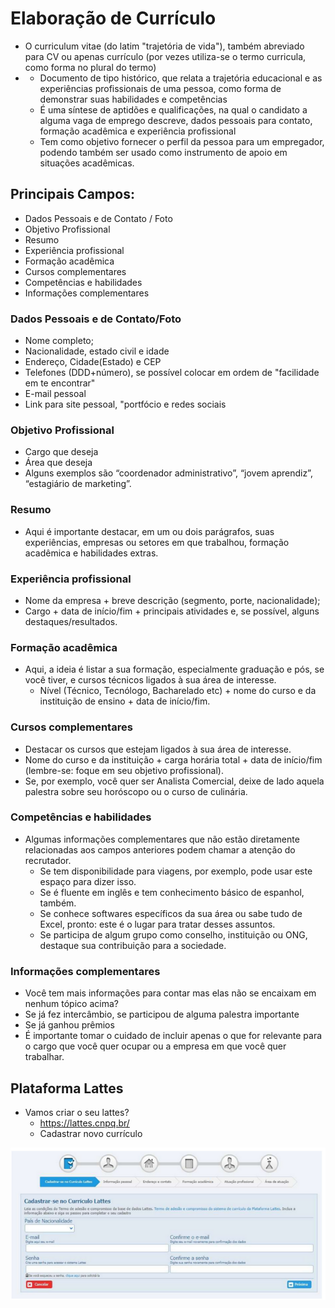 # Elaboração de Currículo

- O curriculum vitae (do latim "trajetória de vida"), também abreviado para CV ou apenas currículo (por vezes utiliza-se o termo curricula, como forma no plural do termo)
- 
  - Documento de tipo histórico, que relata a trajetória educacional e as experiências profissionais de uma pessoa, como forma de demonstrar suas habilidades e competências
  - É uma síntese de aptidões e qualificações, na qual o candidato a alguma vaga de emprego descreve, dados pessoais para contato, formação acadêmica e experiência profissional
  - Tem como objetivo fornecer o perfil da pessoa para um empregador, podendo também ser usado como instrumento de apoio em situações acadêmicas.


## Principais Campos:
  - Dados Pessoais e de Contato / Foto
  - Objetivo Profissional
  - Resumo
  - Experiência profissional
  - Formação acadêmica
  - Cursos complementares
  - Competências e habilidades
  - Informações complementares
 
### Dados Pessoais e de Contato/Foto
  - Nome completo;
  - Nacionalidade, estado civil e idade
  - Endereço, Cidade(Estado) e CEP
  - Telefones (DDD+número), se possível colocar em ordem de "facilidade em te encontrar"
  - E-mail pessoal
  - Link para site pessoal, "portfócio e redes sociais

### Objetivo Profissional 
  - Cargo que deseja
  - Área que deseja
  - Alguns exemplos são “coordenador administrativo”, “jovem aprendiz”, “estagiário de marketing”.

### Resumo
  - Aqui é importante destacar, em um ou dois parágrafos, suas experiências, empresas ou setores em que trabalhou, formação acadêmica e habilidades extras.

### Experiência profissional
  - Nome da empresa + breve descrição (segmento, porte, nacionalidade);
  - Cargo + data de início/fim + principais atividades e, se possível, alguns destaques/resultados.

### Formação acadêmica
  - Aqui, a ideia é listar a sua formação, especialmente graduação e pós, se você tiver, e cursos técnicos ligados à sua área de interesse.
    - Nível (Técnico, Tecnólogo, Bacharelado etc) + nome do curso e da instituição de ensino + data de início/fim.
   
### Cursos complementares
  - Destacar os cursos que estejam ligados à sua área de interesse.
  - Nome do curso e da instituição + carga horária total + data de início/fim (lembre-se: foque em seu objetivo profissional).
  - Se, por exemplo, você quer ser Analista Comercial, deixe de lado aquela palestra sobre seu horóscopo ou o curso de culinária.

### Competências e habilidades

- Algumas informações complementares que não estão diretamente relacionadas aos campos anteriores podem
chamar a atenção do recrutador.
  - Se tem disponibilidade para viagens, por exemplo, pode usar este espaço para dizer isso.
  - Se é fluente em inglês e tem conhecimento básico de espanhol, também.
  - Se conhece softwares específicos da sua área ou sabe tudo de Excel, pronto: este é o lugar para tratar desses assuntos.
  - Se participa de algum grupo como conselho, instituição ou ONG, destaque sua contribuição para a sociedade.
 
### Informações complementares

- Você tem mais informações para contar mas elas não se encaixam em nenhum tópico acima?
- Se já fez intercâmbio, se participou de alguma palestra importante
- Se já ganhou prêmios
- É importante tomar o cuidado de incluir apenas o que for relevante para o cargo que você quer ocupar ou a empresa em que você quer trabalhar.

## Plataforma Lattes

- Vamos criar o seu lattes?
  - https://lattes.cnpq.br/
  - Cadastrar novo currículo
 
<img src=".assets/01.jpg">
